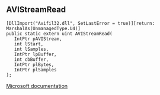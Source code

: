 ## AVIStreamRead

```
[DllImport("Avifil32.dll", SetLastError = true)][return: MarshalAs(UnmanagedType.U4)]
public static extern uint AVIStreamRead(
   IntPtr pAVIStream,
   int lStart,
   int lSamples,
   IntPtr lpBuffer,
   int cbBuffer,
   IntPtr plBytes,
   IntPtr plSamples
);
```

[Microsoft documentation](https://docs.microsoft.com/en-us/windows/win32/api/vfw/nf-vfw-avistreamread)

